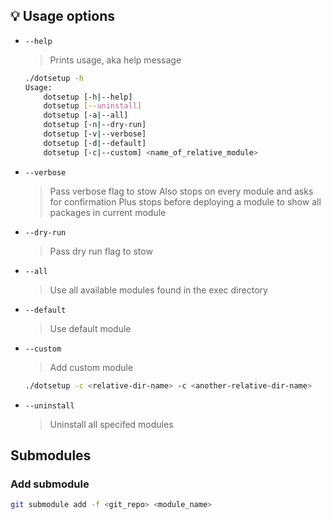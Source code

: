 ## 💡 Usage options

- `--help`
  > Prints usage, aka help message
  ```bash
  ./dotsetup -h
  Usage:
      dotsetup [-h|--help]
      dotsetup [--uninstall]
      dotsetup [-a|--all]
      dotsetup [-n|--dry-run]
      dotsetup [-v|--verbose]
      dotsetup [-d|--default]
      dotsetup [-c|--custom] <name_of_relative_module>
  ```

- `--verbose`
  > Pass verbose flag to stow
  > Also stops on every module and asks for confirmation
  > Plus stops before deploying a module to show all packages in current module

- `--dry-run`
  > Pass dry run flag to stow 

- `--all`
  > Use all available modules found in the exec directory

- `--default`
  > Use default module

- `--custom`
  > Add custom module
  ```bash
  ./dotsetup -c <relative-dir-name> -c <another-relative-dir-name>
  ```

- `--uninstall`
  > Uninstall all specifed modules

## Submodules

### Add submodule

```bash
git submodule add -f <git_repo> <module_name>
```

